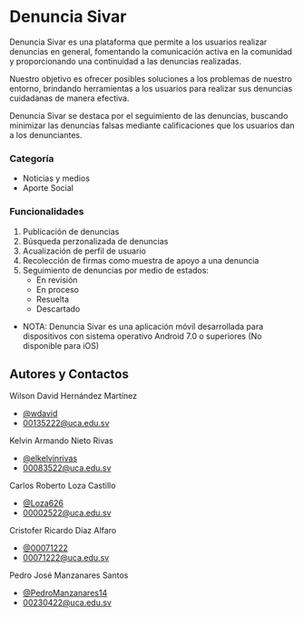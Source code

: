 
# Denuncia Sivar

Denuncia Sivar es una plataforma que permite a los usuarios realizar
denuncias en general, fomentando la comunicación activa en la comunidad y proporcionando
una continuidad a las denuncias realizadas.

Nuestro objetivo es ofrecer posibles soluciones a los problemas de nuestro entorno, brindando herramientas a los usuarios para realizar sus denuncias cuidadanas de manera efectiva.

Denuncia Sivar se destaca por el seguimiento de las denuncias, buscando minimizar las denuncias falsas mediante calificaciones que los usuarios dan a los denunciantes.

### Categoría

- Noticias y medios
- Aporte Social

### Funcionalidades
  1. Publicación de denuncias
  2. Búsqueda perzonalizada de denuncias
  3. Acualización de perfil de usuario
  4. Recolección de firmas como muestra de apoyo a una denuncia
  5. Seguimiento de denuncias por medio de estados:
     - En revisión
     - En proceso
     - Resuelta
     - Descartado   
- NOTA: Denuncia Sivar es una aplicación móvil desarrollada para dispositivos con sistema operativo Android 7.0 o superiores (No disponible para iOS)

## Autores y Contactos

Wilson David Hernández Martínez
- [@wdavid](https://www.github.com/wdavid)
- 00135222@uca.edu.sv

Kelvin Armando Nieto Rivas
- [@elkelvinrivas](https://www.github.com/elkelvinrivas)
- 00083522@uca.edu.sv

Carlos Roberto Loza Castillo
- [@Loza626](https://www.github.com/Loza626)
- 00002522@uca.edu.sv

Cristofer Ricardo Díaz Alfaro
- [@00071222](https://www.github.com/00071222)
- 00071222@uca.edu.sv

Pedro José Manzanares Santos
- [@PedroManzanares14](https://www.github.com/PedroManzanares14)
- 00230422@uca.edu.sv

